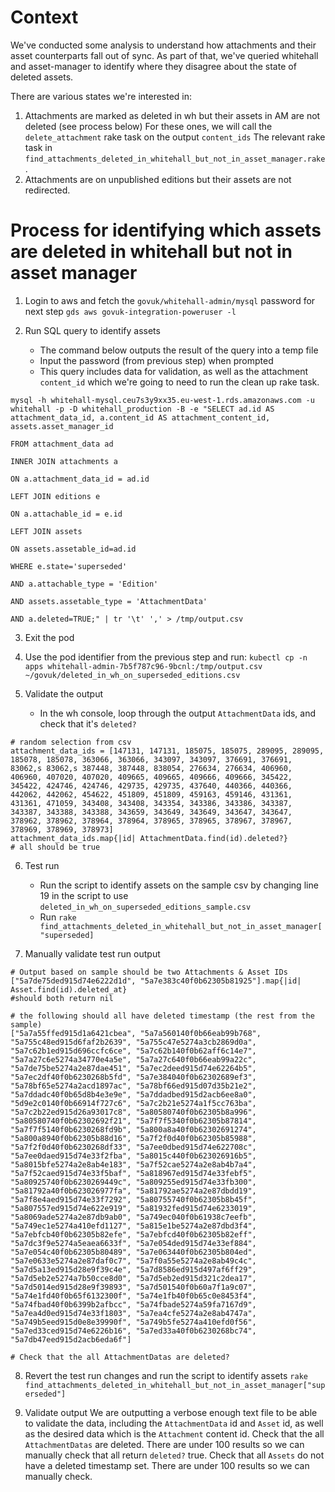 # Context

We've conducted some analysis to understand how attachments and their asset counterparts fall out of sync. 
As part of that, we've queried whitehall and asset-manager to identify where they disagree about the state of deleted assets.

There are various states we're interested in:
1. Attachments are marked as deleted in wh but their assets in AM are not deleted (see process below)
   For these ones, we will call the `delete_attachment` rake task on the output `content_ids`
   The relevant rake task in `find_attachments_deleted_in_whitehall_but_not_in_asset_manager.rake`.
2. Attachments are on unpublished editions but their assets are not redirected.


# Process for identifying which assets are deleted in whitehall but not in asset manager

1. Login to aws and fetch the `govuk/whitehall-admin/mysql` password for next step
`gds aws govuk-integration-poweruser -l`

2. Run SQL query to identify assets
   - The command below outputs the result of the query into a temp file
   - Input the password (from previous step) when prompted
   - This query includes data for validation, as well as the attachment `content_id` which we're going to need to run the clean up rake task.
```shell
mysql -h whitehall-mysql.ceu7s3y9xx35.eu-west-1.rds.amazonaws.com -u whitehall -p -D whitehall_production -B -e "SELECT ad.id AS attachment_data_id, a.content_id AS attachment_content_id, assets.asset_manager_id
                                                                                                                 FROM attachment_data ad
                                                                                                                 INNER JOIN attachments a
                                                                                                                 ON a.attachment_data_id = ad.id
                                                                                                                 LEFT JOIN editions e
                                                                                                                 ON a.attachable_id = e.id
                                                                                                                 LEFT JOIN assets
                                                                                                                 ON assets.assetable_id=ad.id
                                                                                                                 WHERE e.state='superseded'
                                                                                                                 AND a.attachable_type = 'Edition'
                                                                                                                 AND assets.assetable_type = 'AttachmentData'
                                                                                                                 AND a.deleted=TRUE;" | tr '\t' ',' > /tmp/output.csv
```

3. Exit the pod
4. Use the pod identifier from the previous step and run:
   `kubectl cp -n apps whitehall-admin-7b5f787c96-9bcnl:/tmp/output.csv ~/govuk/deleted_in_wh_on_superseded_editions.csv`

5. Validate the output
   - In the wh console, loop through the output `AttachmentData` ids, and check that it's `deleted?`
```shell
# random selection from csv
attachment_data_ids = [147131, 147131, 185075, 185075, 289095, 289095, 185078, 185078, 363066, 363066, 343097, 343097, 376691, 376691, 83062,s 83062,s 387448, 387448, 838054, 276634, 276634, 406960, 406960, 407020, 407020, 409665, 409665, 409666, 409666, 345422, 345422, 424746, 424746, 429735, 429735, 437640, 440366, 440366, 442062, 442062, 454622, 451809, 451809, 459163, 459146, 431361, 431361, 471059, 343408, 343408, 343354, 343386, 343386, 343387, 343387, 343388, 343388, 343659, 343649, 343649, 343647, 343647, 378962, 378962, 378964, 378964, 378965, 378965, 378967, 378967, 378969, 378969, 378973]
attachment_data_ids.map{|id| AttachmentData.find(id).deleted?}
# all should be true
```

6. Test run
   - Run the script to identify assets on the sample csv by changing line 19 in the script to use `deleted_in_wh_on_superseded_editions_sample.csv` 
   - Run `rake find_attachments_deleted_in_whitehall_but_not_in_asset_manager["superseded]`

7. Manually validate test run output
```shell
# Output based on sample should be two Attachments & Asset IDs
["5a7de75ded915d74e6222d1d", "5a7e383c40f0b62305b81925"].map{|id| Asset.find(id).deleted_at}
#should both return nil

# the following should all have deleted timestamp (the rest from the sample)
["5a7a55ffed915d1a6421cbea", "5a7a560140f0b66eab99b768", "5a755c48ed915d6faf2b2639", "5a755c47e5274a3cb2869d0a", "5a7c62b1ed915d696ccfc6ce", "5a7c62b140f0b62aff6c14e7", "5a7a27c6e5274a34770e4a5e", "5a7a27c640f0b66eab99a22c", "5a7de75be5274a2e87dae451", "5a7ec2deed915d74e62264b5", "5a7ec2df40f0b6230268b5fd", "5a7e384040f0b62302689ef3", "5a78bf65e5274a2acd1897ac", "5a78bf66ed915d07d35b21e2", "5a7ddadc40f0b65d8b4e3e9e", "5a7ddadbed915d2acb6ee8a0", "5d9e2c0140f0b66914f727c6", "5a7c2b21e5274a1f5cc763ba", "5a7c2b22ed915d26a93017c8", "5a80580740f0b62305b8a996", "5a80580740f0b62302692f21", "5a7f7f5340f0b62305b87814", "5a7f7f5140f0b6230268fd9b", "5a800a8a40f0b62302691274", "5a800a8940f0b62305b88d16", "5a7f2f0d40f0b62305b85988", "5a7f2f0d40f0b6230268df33", "5a7ee0dbed915d74e622708c", "5a7ee0daed915d74e33f2fba", "5a8015c440f0b623026916b5", "5a8015bfe5274a2e8ab4e183", "5a7f52cae5274a2e8ab4b7a4", "5a7f52caed915d74e33f5baf", "5a818967ed915d74e33febf5", "5a80925740f0b6230269449c", "5a809255ed915d74e33fb300", "5a81792a40f0b623026977fa", "5a81792ae5274a2e87dbdd19", "5a7f8e4aed915d74e33f7292", "5a80755740f0b62305b8b45f", "5a807557ed915d74e622e919", "5a81932fed915d74e6233019", "5a8069ade5274a2e87db9ab0", "5a749ec040f0b61938c7eefb", "5a749ec1e5274a410efd1127", "5a815e1be5274a2e87dbd3f4", "5a7ebfcb40f0b62305b82efe", "5a7ebfcd40f0b62305b82eff", "5a7dc3f9e5274a5eaea6633f", "5a7e054ded915d74e33ef884", "5a7e054c40f0b62305b80489", "5a7e063440f0b62305b804ed", "5a7e0633e5274a2e87daf0c7", "5a7f0a55e5274a2e8ab49c4c", "5a7d5a13ed915d28e9f39c4e", "5a7d8586ed915d497af6ff29", "5a7d5eb2e5274a7b50cce8d0", "5a7d5eb2ed915d321c2dea17", "5a7d5014ed915d28e9f39893", "5a7d501540f0b60a7f1a9c07", "5a74e1fd40f0b65f6132300f", "5a74e1fb40f0b65c0e8453f4", "5a74fbad40f0b6399b2afbcc", "5a74fbade5274a59fa7167d9", "5a7ea4d0ed915d74e33f1803", "5a7ea4cfe5274a2e8ab4747a", "5a749b5eed915d0e8e39990f", "5a749b5fe5274a410efd0f56", "5a7ed33ced915d74e6226b16", "5a7ed33a40f0b6230268bc74", "5a7db47eed915d2acb6eda6f"]

# Check that the all AttachmentDatas are deleted?
```

8. Revert the test run changes and run the script to identify assets
`rake find_attachments_deleted_in_whitehall_but_not_in_asset_manager["superseded"]`

9. Validate output
We are outputting a verbose enough text file to be able to validate the data, including the `AttachmentData` id and `Asset` id, as well as the desired data which is the `Attachment` content id.
Check that the all `AttachmentDatas` are deleted. There are under 100 results so we can manually check that all return `deleted?` true.
Check that all `Assets` do not have a deleted timestamp set. There are under 100 results so we can manually check.


